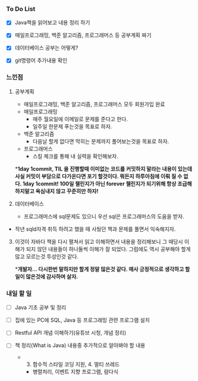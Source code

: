 ### To Do List

- [x] Java책을 읽어보고 내용 정리 하기

- [x] 매일프로그래밍, 백준 알고리즘, 프로그래머스 등 공부계획 짜기

- [x] 데이터베이스 공부는 어떻게?

- [x] git명령어 추가내용 확인



### 느낀점

1. 공부계획

   - 매일프로그래밍, 백준 알고리즘, 프로그래머스 모두 회원가입 완료
   - 매일프로그래밍
     - 매주 월요일에 이메일로 문제를 준다고 한다.
     - 일주일 한문제 푸는것을 목표로 하자.
   - 백준 알고리즘
     - 다음날 할게 없다면 막히는 문제까지 풀어보는것을 목표로 하자.
   - 프로그래머스
     - 스킬 체크를 통해 내 실력을 확인해보자.

   ***1day 1commit, TIL 을 진행할때 이미없는 코드를 커밋하지 말라는 내용이 있는데 사실 커밋이 부담으로 다가온다면 포기 할것이다. 뭐든지 하루아침에 이뤄 질 수 없다.   1day 1commit! 100일 챌린지가 아닌 forever 챌린지가 되기위해 항상 조급해 하지말고 욕심내지 않고 꾸준히만 하자!**

   

2. 데이터베이스

   - 프로그래머스에 sql문제도 있으니 우선 sql은 프로그래머스의 도움을 받자.
   
- 작년 sqld자격 취득 하려고 했을 때 사뒀던 책과 문제를 풀면서 익숙해지자.
   
  
   
3. 이것이 자바다 책을 다시 펼쳐서 읽고 이해하면서 내용을 정리해보니 그 때당시 이해가 되지 않던 내용들이 하나둘씩 이해가 잘 되었다. 그럼에도 역시 공부해야 할게 많고 모르는것 투성인것 같다.

   

   ***개발자... 다시한번 말하지만 할게 정말 많은것 같다. 매사 긍정적으로 생각하고 할일이 많은것에 감사하며 살자.**

### 내일 할 일

- [ ] Java 기초 공부 및 정리

- [ ] 집에 있는 PC에 SQL, Java 등 프로그래밍 관련 프로그램 설치

- [ ] Restful API 개념 이해하기(유튜브 시청, 개념 정리)

- [ ] 책 정리(What is Java) 내용중 추가적으로 알아봐야 할 내용

  - 3. 함수적 스타일 코딩 지원, 4. 멀티 쓰레드

    - 병렬처리, 이벤트 지향 프로그램, 람다식